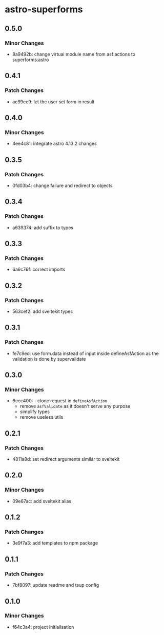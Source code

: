 # astro-superforms

## 0.5.0

### Minor Changes

- 8a9492b: change virtual module name from asf:actions to superforms:astro

## 0.4.1

### Patch Changes

- ac99ee9: let the user set form in result

## 0.4.0

### Minor Changes

- 4ee4c81: integrate astro 4.13.2 changes

## 0.3.5

### Patch Changes

- 0fd03b4: change failure and redirect to objects

## 0.3.4

### Patch Changes

- a639374: add suffix to types

## 0.3.3

### Patch Changes

- 6a6c76f: correct imports

## 0.3.2

### Patch Changes

- 563cef2: add sveltekit types

## 0.3.1

### Patch Changes

- fe7c9ed: use form.data instead of input inside defineAsfAction as the validation is done by supervalidate

## 0.3.0

### Minor Changes

- 6eec400: - clone request in `defineAsfAction`
  - remove `asfValidate` as it doesn't serve any purpose
  - simplify types
  - remove useless utils

## 0.2.1

### Patch Changes

- 4811a8d: set redirect arguments similar to sveltekit

## 0.2.0

### Minor Changes

- 09e67ac: add sveltekit alias

## 0.1.2

### Patch Changes

- 3e9f7a3: add templates to npm package

## 0.1.1

### Patch Changes

- 7bf8097: update readme and tsup config

## 0.1.0

### Minor Changes

- f64c3a4: project initialisation
